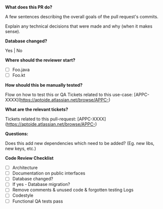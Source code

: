 **What does this PR do?**

   A few sentences describing the overall goals of the pull request's commits.

   Explain any technical decisions that were made and why (when it makes sense).

**Database changed?**

   Yes | No

**Where should the reviewer start?**

- [ ] Foo.java
- [ ] Foo.kt

**How should this be manually tested?**

  Flow on how to test this or QA Tickets related to this use-case: [APPC-XXXX](https://aptoide.atlassian.net/browse/APPC-<Jira ticket number>)

**What are the relevant tickets?**

  Tickets related to this pull-request: [APPC-XXXX](https://aptoide.atlassian.net/browse/APPC-<Jira ticket number>)

**Questions:**

   Does this add new dependencies which need to be added? (Eg. new libs, new keys, etc.)




**Code Review Checklist**

- [ ] Architecture
- [ ] Documentation on public interfaces
- [ ] Database changed?
- [ ] If yes - Database migration?
- [ ] Remove comments & unused code & forgotten testing Logs
- [ ] Codestyle
- [ ] Functional QA tests pass